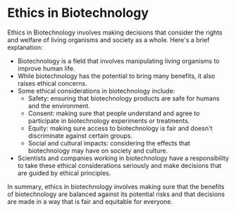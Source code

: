 # Ethics in Biotechnology

Ethics in Biotechnology involves making decisions that consider the rights and welfare of living organisms and society as a whole. Here's a brief explanation:

* Biotechnology is a field that involves manipulating living organisms to improve human life.
* While biotechnology has the potential to bring many benefits, it also raises ethical concerns.
* Some ethical considerations in biotechnology include:
   * Safety: ensuring that biotechnology products are safe for humans and the environment.
   * Consent: making sure that people understand and agree to participate in biotechnology experiments or treatments.
   * Equity: making sure access to biotechnology is fair and doesn't discriminate against certain groups.
   * Social and cultural impacts: considering the effects that biotechnology may have on society and culture.
* Scientists and companies working in biotechnology have a responsibility to take these ethical considerations seriously and make decisions that are guided by ethical principles.

In summary, ethics in biotechnology involves making sure that the benefits of biotechnology are balanced against its potential risks and that decisions are made in a way that is fair and equitable for everyone.
